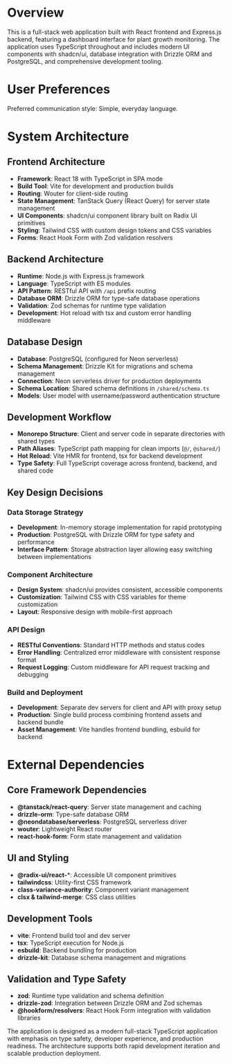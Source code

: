 # Overview

This is a full-stack web application built with React frontend and Express.js backend, featuring a dashboard interface for plant growth monitoring. The application uses TypeScript throughout and includes modern UI components with shadcn/ui, database integration with Drizzle ORM and PostgreSQL, and comprehensive development tooling.

# User Preferences

Preferred communication style: Simple, everyday language.

# System Architecture

## Frontend Architecture
- **Framework**: React 18 with TypeScript in SPA mode
- **Build Tool**: Vite for development and production builds
- **Routing**: Wouter for client-side routing
- **State Management**: TanStack Query (React Query) for server state management
- **UI Components**: shadcn/ui component library built on Radix UI primitives
- **Styling**: Tailwind CSS with custom design tokens and CSS variables
- **Forms**: React Hook Form with Zod validation resolvers

## Backend Architecture
- **Runtime**: Node.js with Express.js framework
- **Language**: TypeScript with ES modules
- **API Pattern**: RESTful API with `/api` prefix routing
- **Database ORM**: Drizzle ORM for type-safe database operations
- **Validation**: Zod schemas for runtime type validation
- **Development**: Hot reload with tsx and custom error handling middleware

## Database Design
- **Database**: PostgreSQL (configured for Neon serverless)
- **Schema Management**: Drizzle Kit for migrations and schema management
- **Connection**: Neon serverless driver for production deployments
- **Schema Location**: Shared schema definitions in `/shared/schema.ts`
- **Models**: User model with username/password authentication structure

## Development Workflow
- **Monorepo Structure**: Client and server code in separate directories with shared types
- **Path Aliases**: TypeScript path mapping for clean imports (`@/`, `@shared/`)
- **Hot Reload**: Vite HMR for frontend, tsx for backend development
- **Type Safety**: Full TypeScript coverage across frontend, backend, and shared code

## Key Design Decisions

### Data Storage Strategy
- **Development**: In-memory storage implementation for rapid prototyping
- **Production**: PostgreSQL with Drizzle ORM for type safety and performance
- **Interface Pattern**: Storage abstraction layer allowing easy switching between implementations

### Component Architecture
- **Design System**: shadcn/ui provides consistent, accessible components
- **Customization**: Tailwind CSS with CSS variables for theme customization
- **Layout**: Responsive design with mobile-first approach

### API Design
- **RESTful Conventions**: Standard HTTP methods and status codes
- **Error Handling**: Centralized error middleware with consistent response format
- **Request Logging**: Custom middleware for API request tracking and debugging

### Build and Deployment
- **Development**: Separate dev servers for client and API with proxy setup
- **Production**: Single build process combining frontend assets and backend bundle
- **Asset Management**: Vite handles frontend bundling, esbuild for backend

# External Dependencies

## Core Framework Dependencies
- **@tanstack/react-query**: Server state management and caching
- **drizzle-orm**: Type-safe database ORM
- **@neondatabase/serverless**: PostgreSQL serverless driver
- **wouter**: Lightweight React router
- **react-hook-form**: Form state management and validation

## UI and Styling
- **@radix-ui/react-***: Accessible UI component primitives
- **tailwindcss**: Utility-first CSS framework
- **class-variance-authority**: Component variant management
- **clsx & tailwind-merge**: CSS class utilities

## Development Tools
- **vite**: Frontend build tool and dev server
- **tsx**: TypeScript execution for Node.js
- **esbuild**: Backend bundling for production
- **drizzle-kit**: Database schema management and migrations

## Validation and Type Safety
- **zod**: Runtime type validation and schema definition
- **drizzle-zod**: Integration between Drizzle ORM and Zod schemas
- **@hookform/resolvers**: React Hook Form integration with validation libraries

The application is designed as a modern full-stack TypeScript application with emphasis on type safety, developer experience, and production readiness. The architecture supports both rapid development iteration and scalable production deployment.